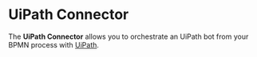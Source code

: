 # UiPath Connector

The **UiPath Connector** allows you to orchestrate an UiPath bot from your BPMN process with [UiPath](https://cloud.uipath.com).
